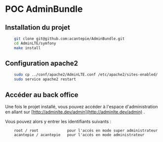 POC AdminBundle
===================

Installation du projet
------------
``` bash
    git clone git@github.com:acantepie/AdminBundle.git
    cd AdminLTE/symfony
    make install
```

Configuration apache2
------------
``` bash
    sudo cp ../conf/apache2/AdminLTE.conf /etc/apache2/sites-enabled/
    sudo service apache2 restart
```

Accéder au back office
------------
Une fois le projet installé, vous pouvez accéder à l'espace d'administration en allant sur [http://adminlte.dev/admin](http://adminlte.dev/admin) .

Vous pouvez alors y entrer les identifiants suivants :
```
    root / root             pour l'accés en mode super administrateur
    acantepie / acantepie   pour l'accés en mode administrateur
```